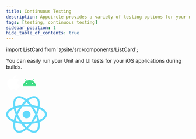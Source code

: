```yaml
---
title: Continuous Testing
description: Appcircle provides a variety of testing options for your mobile applications.
tags: [testing, continuous testing]
sidebar_position: 1
hide_table_of_contents: true
---
```


import ListCard from '@site/src/components/ListCard';

You can easily run your Unit and UI tests for your iOS applications during builds.

<section class="navigation-cards">
<ListCard title="iOS" description="You can easily run your Unit and UI tests for your iOS applications during builds." href="/continuous-testing/ios-testing/running-ios-unit-and-ui-tests" customClass="ios">
<svg width="40" height="40" viewBox="0 0 40 40" fill="none" xmlns="http://www.w3.org/2000/svg">
<path fill-rule="evenodd" clip-rule="evenodd" d="M28.3139 0C28.582 2.34155 27.5959 4.69366 26.1404 6.3864C24.6799 8.07589 22.29 9.3922 19.9468 9.21821C19.6303 6.91894 20.8116 4.52943 22.1627 3.02856C23.6708 1.33745 26.2134 0.0813037 28.3139 0ZM35.8725 13.6557C35.4222 13.9247 31.3471 16.3588 31.3979 21.2552C31.4535 27.1665 36.6897 29.223 36.9873 29.3399C36.9943 29.3426 36.9986 29.3443 37 29.3449C36.9972 29.3528 36.9919 29.369 36.984 29.393C36.8529 29.7932 36.0074 32.3741 34.1077 35.0346C32.368 37.472 30.5645 39.8965 27.7198 39.9461C26.3523 39.9711 25.4387 39.5925 24.4887 39.1987C23.4948 38.7867 22.461 38.3583 20.8261 38.3583C19.1127 38.3583 18.0309 38.8001 16.9888 39.2257C16.0859 39.5944 15.2129 39.9509 13.9849 39.9973C11.2403 40.0973 9.14836 37.3655 7.39416 34.9378C3.80599 29.971 1.06563 20.9015 4.74801 14.7818C6.57265 11.7411 9.84088 9.8158 13.3866 9.76539C14.9141 9.73959 16.3942 10.3026 17.6895 10.7953C18.6799 11.1721 19.5623 11.5077 20.2753 11.5077C20.9158 11.5077 21.7745 11.1833 22.7758 10.8049C24.3522 10.2093 26.2819 9.48009 28.2697 9.67351C29.6302 9.72717 33.4526 10.1987 35.9061 13.6354C35.8995 13.6396 35.8882 13.6463 35.8725 13.6557Z" fill="white"/>
</svg>
</ListCard>
<ListCard title="Android" description="Learn how to start run Unit &amp; UI tests on your Android projects." href="/continuous-testing/android-testing/running-android-unit-tests" customClass="android">
<svg width="40" height="40" viewBox="0 0 40 40" fill="none" xmlns="http://www.w3.org/2000/svg">
<path d="M28.2846 25.1543C27.9881 25.1544 27.6982 25.0665 27.4516 24.9018C27.2051 24.7371 27.0129 24.503 26.8994 24.2291C26.7858 23.9552 26.7561 23.6538 26.8139 23.363C26.8717 23.0721 27.0144 22.805 27.224 22.5953C27.4337 22.3856 27.7008 22.2427 27.9916 22.1848C28.2824 22.1269 28.5838 22.1566 28.8578 22.27C29.1317 22.3834 29.3659 22.5755 29.5307 22.822C29.6955 23.0685 29.7834 23.3584 29.7835 23.6549C29.783 24.0523 29.625 24.4334 29.344 24.7145C29.063 24.9955 28.682 25.1537 28.2846 25.1543V25.1543ZM11.7154 25.1543C11.4189 25.1544 11.129 25.0665 10.8825 24.9018C10.6359 24.7371 10.4437 24.503 10.3302 24.2291C10.2167 23.9552 10.1869 23.6538 10.2447 23.363C10.3025 23.0721 10.4452 22.805 10.6548 22.5953C10.8645 22.3856 11.1316 22.2427 11.4224 22.1848C11.7132 22.1269 12.0146 22.1566 12.2886 22.27C12.5625 22.3834 12.7967 22.5755 12.9615 22.822C13.1263 23.0685 13.2142 23.3584 13.2143 23.6549C13.2139 24.0523 13.0559 24.4334 12.7749 24.7145C12.4939 24.9956 12.1129 25.1538 11.7154 25.1543V25.1543ZM28.8222 16.1245L31.818 10.9357C31.859 10.8649 31.8856 10.7866 31.8963 10.7055C31.907 10.6243 31.9017 10.5418 31.8805 10.4627C31.8594 10.3836 31.8229 10.3095 31.7731 10.2445C31.7233 10.1795 31.6612 10.125 31.5903 10.084C31.5194 10.0431 31.4412 10.0164 31.36 10.0057C31.2789 9.99498 31.1964 10.0003 31.1173 10.0215C31.0382 10.0426 30.964 10.0791 30.8991 10.1289C30.8341 10.1787 30.7796 10.2408 30.7386 10.3117L27.7049 15.566C25.3851 14.5073 22.7797 13.9177 19.9997 13.9177C17.2197 13.9177 14.6146 14.5081 12.2948 15.566L9.26141 10.3117C9.2205 10.2408 9.16601 10.1787 9.10108 10.1289C9.03615 10.079 8.96204 10.0425 8.88297 10.0213C8.80391 10.0001 8.72145 9.99465 8.64029 10.0053C8.55914 10.016 8.48088 10.0426 8.40999 10.0835C8.3391 10.1244 8.27696 10.1789 8.22712 10.2438C8.17728 10.3087 8.14072 10.3828 8.11953 10.4619C8.09833 10.541 8.09292 10.6234 8.10359 10.7046C8.11426 10.7857 8.14082 10.864 8.18174 10.9349L11.1778 16.1245C6.0334 18.9226 2.5147 24.1306 2 30.2838H38C37.4847 24.1306 33.9663 18.9226 28.8222 16.1245" fill="#3DDC84"/>
</svg>
</ListCard>

<ListCard
title= "React Native"
description= "Learn how to start run Unit &amp; UI Tests on react native projects"
customClass="react-native"
href="/continuous-testing/react-native-testing">
<svg xmlns="http://www.w3.org/2000/svg" width="112" height="102" fill="none"><path fill="#61dafb" d="M56 61.832c5.891 0 10.667-4.776 10.667-10.667S61.89 40.498 56 40.498c-5.89 0-10.666 4.776-10.666 10.667S50.108 61.832 56 61.832Z"/><path stroke="#61dafb" stroke-width="5.333" d="M56 75.165c29.455 0 53.333-10.745 53.333-24s-23.878-24-53.333-24-53.334 10.745-53.334 24 23.879 24 53.334 24Z"/><path stroke="#61dafb" stroke-width="5.333" d="M35.215 63.165c14.728 25.509 35.972 40.815 47.451 34.188 11.48-6.628 8.846-32.68-5.882-58.188-14.727-25.51-35.972-40.816-47.45-34.188-11.48 6.627-8.846 32.679 5.881 58.188Z"/><path stroke="#61dafb" stroke-width="5.333" d="M35.215 39.165c-14.727 25.509-17.36 51.56-5.882 58.188 11.48 6.627 32.724-8.68 47.451-34.188 14.728-25.51 17.362-51.56 5.883-58.188-11.48-6.628-32.724 8.679-47.452 34.188Z"/></svg>
</ListCard>

</section>
